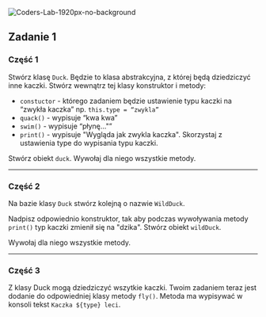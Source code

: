 ![Coders-Lab-1920px-no-background](https://user-images.githubusercontent.com/30623667/104709387-2b7ac180-571f-11eb-9b94-517aa6d501c9.png)



## Zadanie 1 



### Część 1

Stwórz klasę `Duck`.
Będzie to klasa abstrakcyjna, z której będą dziedziczyć inne kaczki.
Stwórz wewnątrz tej klasy konstruktor i metody:
- `constuctor` - którego zadaniem będzie ustawienie typu kaczki na “zwykła kaczka” np. `this.type = “zwykla”`
- `quack()` - wypisuje “kwa kwa”
- `swim()` - wypisuje “płynę…"”
- `print()` - wypisuje "Wygląda jak zwykla kaczka". Skorzystaj z ustawienia type do wypisania typu kaczki.

Stwórz obiekt `duck`. Wywołaj dla niego wszystkie metody.

---

### Część 2

Na bazie klasy `Duck` stwórz kolejną o nazwie `WildDuck`.

Nadpisz odpowiednio konstruktor, tak aby podczas wywoływania metody `print()` typ kaczki zmienił się na "dzika".
Stwórz obiekt `wildDuck`.

Wywołaj dla niego wszystkie metody.

---

### Część 3

Z klasy Duck mogą dziedziczyć wszytkie kaczki.
Twoim zadaniem teraz jest dodanie do odpowiedniej klasy metody `fly()`.
Metoda ma wypisywać w konsoli tekst `Kaczka ${type} leci`.